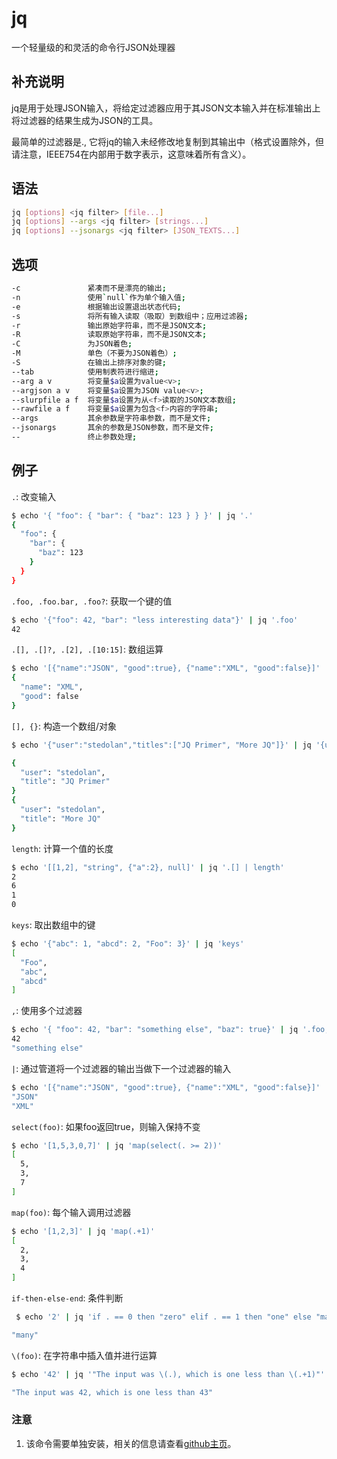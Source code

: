<!--
 * @Author: le-shi
 * @Date: 2020-12-10 14:58:42
 * @LastEditTime: 2020-12-10 16:04:08
 * @LastEditors: Please set LastEditors
 * @Description: In User Settings Edit
 * @FilePath: https://github.com/le-shi/linux-command/blob/master/command/jq.md
-->
jq
===

一个轻量级的和灵活的命令行JSON处理器

## 补充说明

jq是用于处理JSON输入，将给定过滤器应用于其JSON文本输入并在标准输出上将过滤器的结果生成为JSON的工具。

最简单的过滤器是., 它将jq的输入未经修改地复制到其输出中（格式设置除外，但请注意，IEEE754在内部用于数字表示，这意味着所有含义）。

## 语法

```bash
jq [options] <jq filter> [file...]
jq [options] --args <jq filter> [strings...]
jq [options] --jsonargs <jq filter> [JSON_TEXTS...]
```

## 选项

```bash
-c               紧凑而不是漂亮的输出;
-n               使用`null`作为单个输入值;
-e               根据输出设置退出状态代码;
-s               将所有输入读取（吸取）到数组中；应用过滤器;
-r               输出原始字符串，而不是JSON文本;
-R               读取原始字符串，而不是JSON文本;
-C               为JSON着色;
-M               单色（不要为JSON着色）;
-S               在输出上排序对象的键;
--tab            使用制表符进行缩进;
--arg a v        将变量$a设置为value<v>;
--argjson a v    将变量$a设置为JSON value<v>;
--slurpfile a f  将变量$a设置为从<f>读取的JSON文本数组;
--rawfile a f    将变量$a设置为包含<f>内容的字符串;
--args           其余参数是字符串参数，而不是文件;
--jsonargs       其余的参数是JSON参数，而不是文件;
--               终止参数处理;
```

## 例子

`.`: 改变输入

```bash
$ echo '{ "foo": { "bar": { "baz": 123 } } }' | jq '.'
{
  "foo": {
    "bar": {
      "baz": 123
    }
  }
}

```

`.foo, .foo.bar, .foo?`: 获取一个键的值

```bash
$ echo '{"foo": 42, "bar": "less interesting data"}' | jq '.foo'
42
```

`.[], .[]?, .[2], .[10:15]`: 数组运算

```bash
$ echo '[{"name":"JSON", "good":true}, {"name":"XML", "good":false}]' | jq '.[1]'
{
  "name": "XML",
  "good": false
}

```

`[], {}`: 构造一个数组/对象

```bash
$ echo '{"user":"stedolan","titles":["JQ Primer", "More JQ"]}' | jq '{user, title: .titles[]}'

{
  "user": "stedolan",
  "title": "JQ Primer"
}
{
  "user": "stedolan",
  "title": "More JQ"
}

```

`length`: 计算一个值的长度

```bash
$ echo '[[1,2], "string", {"a":2}, null]' | jq '.[] | length'                                  
2
6
1
0

```

`keys`: 取出数组中的键

```bash
$ echo '{"abc": 1, "abcd": 2, "Foo": 3}' | jq 'keys'                                        
[
  "Foo",
  "abc",
  "abcd"
]

```

`,`: 使用多个过滤器

```bash
$ echo '{ "foo": 42, "bar": "something else", "baz": true}' | jq '.foo, .bar' 
42
"something else"

```

`|`: 通过管道将一个过滤器的输出当做下一个过滤器的输入

```bash
$ echo '[{"name":"JSON", "good":true}, {"name":"XML", "good":false}]' | jq '.[] | .name'                                                 
"JSON"
"XML"

```

`select(foo)`: 如果foo返回true，则输入保持不变

```bash
$ echo '[1,5,3,0,7]' | jq 'map(select(. >= 2))'                                                    
[
  5,
  3,
  7
]

```

`map(foo)`: 每个输入调用过滤器

```bash
$ echo '[1,2,3]' | jq 'map(.+1)'
[
  2,
  3,
  4
]

```

`if-then-else-end`: 条件判断

```bash
 $ echo '2' | jq 'if . == 0 then "zero" elif . == 1 then "one" else "many" end'

"many"

```

`\(foo)`: 在字符串中插入值并进行运算

```bash
$ echo '42' | jq '"The input was \(.), which is one less than \(.+1)"'          

"The input was 42, which is one less than 43"

```


### 注意

1. 该命令需要单独安装，相关的信息请查看[github主页](https://github.com/stedolan/jq)。

<!-- Linux命令行搜索引擎：https://jaywcjlove.github.io/linux-command/ -->
